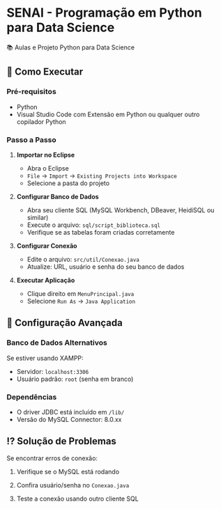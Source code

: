 # SENAI - Programação em Python para Data Science

📚 Aulas e Projeto Python para Data Science

## 🚀 Como Executar

### Pré-requisitos
- Python
- Visual Studio Code com Extensão em Python ou qualquer outro copilador Python

### Passo a Passo

1. **Importar no Eclipse**
   - Abra o Eclipse
   - `File` → `Import` → `Existing Projects into Workspace`
   - Selecione a pasta do projeto

2. **Configurar Banco de Dados**
   - Abra seu cliente SQL (MySQL Workbench, DBeaver, HeidiSQL ou similar)
   - Execute o arquivo: `sql/script_biblioteca.sql`
   - Verifique se as tabelas foram criadas corretamente

3. **Configurar Conexão**
   - Edite o arquivo: `src/util/Conexao.java`
   - Atualize: URL, usuário e senha do seu banco de dados

4. **Executar Aplicação**
   - Clique direito em `MenuPrincipal.java`
   - Selecione `Run As` → `Java Application`

## 🔧 Configuração Avançada

### Banco de Dados Alternativos
Se estiver usando XAMPP:
- Servidor: `localhost:3306`
- Usuário padrão: `root` (senha em branco)

### Dependências
- O driver JDBC está incluído em `/lib/`
- Versão do MySQL Connector: 8.0.xx

## ⁉️ Solução de Problemas
Se encontrar erros de conexão:
1. Verifique se o MySQL está rodando
2. Confira usuário/senha no `Conexao.java`

3. Teste a conexão usando outro cliente SQL
